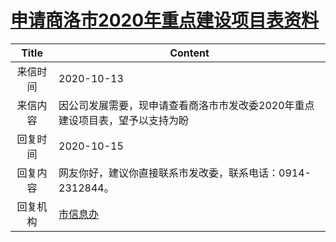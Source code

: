 # <a href="http://www.shangluo.gov.cn/zmhd/ldxxxx.jsp?urltype=leadermail.LeaderMailContentUrl&wbtreeid=1112&leadermailid=6522">申请商洛市2020年重点建设项目表资料</a>
| Title |                      Content                       |
|:-----:|----------------------------------------------------|
| 来信时间  | 2020-10-13                                         |
| 来信内容  | 因公司发展需要，现申请查看商洛市市发改委2020年重点建设项目表，望予以支持为盼           |
| 回复时间  | 2020-10-15                                         |
| 回复内容  | 网友你好，建议你直接联系市发改委，联系电话：0914-2312844。                |
| 回复机构  | <a href="../../categories/agencies/市信息办.md">市信息办</a> |